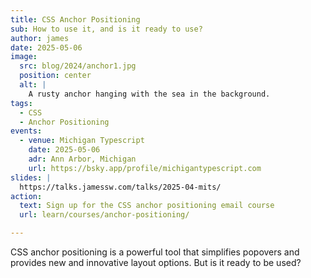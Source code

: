 ```yaml
---
title: CSS Anchor Positioning
sub: How to use it, and is it ready to use?
author: james
date: 2025-05-06
image:
  src: blog/2024/anchor1.jpg
  position: center
  alt: |
    A rusty anchor hanging with the sea in the background.
tags:
  - CSS
  - Anchor Positioning
events:
  - venue: Michigan Typescript
    date: 2025-05-06
    adr: Ann Arbor, Michigan
    url: https://bsky.app/profile/michigantypescript.com
slides: |
  https://talks.jamessw.com/talks/2025-04-mits/
action:
  text: Sign up for the CSS anchor positioning email course
  url: learn/courses/anchor-positioning/

---
```


CSS anchor positioning is a powerful tool that simplifies popovers
and provides new and innovative layout options.
But is it ready to be used?
